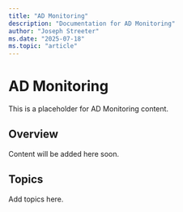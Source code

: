 ```yaml
---
title: "AD Monitoring"
description: "Documentation for AD Monitoring"
author: "Joseph Streeter"
ms.date: "2025-07-18"
ms.topic: "article"
---
```


# AD Monitoring

This is a placeholder for AD Monitoring content.

## Overview

Content will be added here soon.

## Topics

Add topics here.
